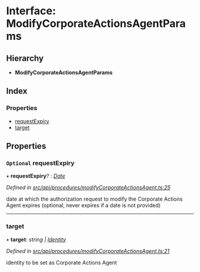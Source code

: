 # Interface: ModifyCorporateActionsAgentParams

## Hierarchy

* **ModifyCorporateActionsAgentParams**

## Index

### Properties

* [requestExpiry](modifycorporateactionsagentparams.md#optional-requestexpiry)
* [target](modifycorporateactionsagentparams.md#target)

## Properties

### `Optional` requestExpiry

• **requestExpiry**? : *[Date](../enums/transactionargumenttype.md#date)*

*Defined in [src/api/procedures/modifyCorporateActionsAgent.ts:25](https://github.com/PolymathNetwork/polymesh-sdk/blob/7362b318/src/api/procedures/modifyCorporateActionsAgent.ts#L25)*

date at which the authorization request to modify the Corporate Actions Agent expires (optional, never expires if a date is not provided)

___

###  target

• **target**: *string | [Identity](../classes/identity.md)*

*Defined in [src/api/procedures/modifyCorporateActionsAgent.ts:21](https://github.com/PolymathNetwork/polymesh-sdk/blob/7362b318/src/api/procedures/modifyCorporateActionsAgent.ts#L21)*

identity to be set as Corporate Actions Agent
